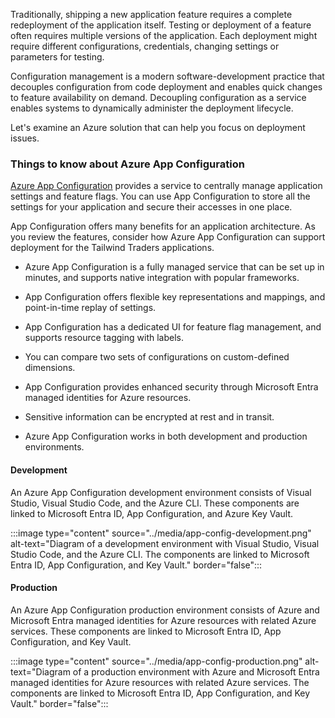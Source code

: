 Traditionally, shipping a new application feature requires a complete redeployment of the application itself. Testing or deployment of a feature often requires multiple versions of the application. Each deployment might require different configurations, credentials, changing settings or parameters for testing.

Configuration management is a modern software-development practice that decouples configuration from code deployment and enables quick changes to feature availability on demand. Decoupling configuration as a service enables systems to dynamically administer the deployment lifecycle.

Let's examine an Azure solution that can help you focus on deployment issues.

### Things to know about Azure App Configuration

[Azure App Configuration](/azure/azure-app-configuration/overview) provides a service to centrally manage application settings and feature flags. You can use App Configuration to store all the settings for your application and secure their accesses in one place.

App Configuration offers many benefits for an application architecture. As you review the features, consider how Azure App Configuration can support deployment for the Tailwind Traders applications.

- Azure App Configuration is a fully managed service that can be set up in minutes, and supports native integration with popular frameworks.

- App Configuration offers flexible key representations and mappings, and point-in-time replay of settings.

- App Configuration has a dedicated UI for feature flag management, and supports resource tagging with labels.

- You can compare two sets of configurations on custom-defined dimensions.

- App Configuration provides enhanced security through Microsoft Entra managed identities for Azure resources.

- Sensitive information can be encrypted at rest and in transit.

- Azure App Configuration works in both development and production environments. 

#### Development

An Azure App Configuration development environment consists of Visual Studio, Visual Studio Code, and the Azure CLI. These components are linked to Microsoft Entra ID, App Configuration, and Azure Key Vault.

:::image type="content" source="../media/app-config-development.png" alt-text="Diagram of a development environment with Visual Studio, Visual Studio Code, and the Azure CLI. The components are linked to Microsoft Entra ID, App Configuration, and Key Vault." border="false":::

#### Production

An Azure App Configuration production environment consists of Azure and Microsoft Entra managed identities for Azure resources with related Azure services. These components are linked to Microsoft Entra ID, App Configuration, and Key Vault.

:::image type="content" source="../media/app-config-production.png" alt-text="Diagram of a production environment with Azure and Microsoft Entra managed identities for Azure resources with related Azure services. The components are linked to Microsoft Entra ID, App Configuration, and Key Vault." border="false":::
